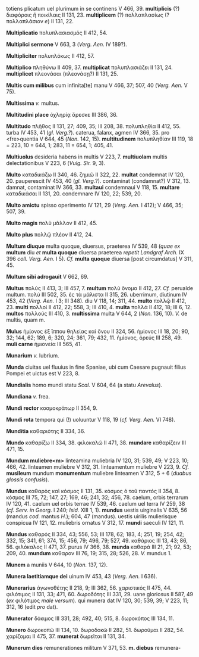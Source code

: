 totiens plicatum uel plurimum in se continens V 466, 39. **multiplicis**
(?) διαφόροις ἢ ποικίλαις II 131, 23. **multiplicem** (?) πολλαπλασίως
(? πολλαπλάσιον *e*) II 131, 22.

**Multiplicatio** πολυπλασιασμός II 412, 54.

**Multiplici sermone** V 663, 3 (*Verg. Aen.* IV 189?).

**Multipliciter** πολυπλόκως II 412, 57.

**Multiplico** πληθύνω II 409, 37. **multiplicat** πολυπλασιάζει II 131,
24. **multiplicet** πλεονάσαι (πλεονάσῃ?) II 131, 25.

**Multis cum milibus** cum infinita[te] manu V 466, 37; 507, 40
(*Verg. Aen.* V 75).

**Multissima** *v.* multus.

**Multitudini place** ὀχληρίᾳ ἄρεσκε III 386, 36.

**Multitudo** πλῆθος II 131, 27; 409, 35; III 208, 38. πολυπληθία II
412, 55. turba IV 453, 41 (*gl. Verg.?*). caterua, falanx, agmen IV 366,
35. pro \<fre\>quentia V 644, 45 (*Non.* 142, 15). **multitudi­nem**
πολυπληθίαν III 119, 18 = 223, 10 = 644, 1; 283, 11 = 654, 1; 405, 41.

**Multiuolus** desideria habens in multis V 223, 7. **multiuolam**
multis delectationibus V 223, 6 (*Vulg. Sir.* 9, 3).

**Multo** καταδικάζω II 340, 46. ζημιῶ II 322, 22. **multat** condemnat
IV 120, 20. pauperescit IV 453, 40 (*gl. Verg.*?). contaminat
(condamnat?) V 312, 13. damnat, contaminat IV 366, 33. **multaui**
condemnaui V 118, 15. **multare** καταδικάσαι II 131, 20. condemnare IV
120, 22; 539, 20.

**Multo amictu** spisso operimento IV 121, 29 (*Verg. Aen.* I 412); V
466, 35; 507, 39.

**Multo magis** πολὺ μᾶλλον II 412, 45.

**Multo plus** πολλῷ πλέον II 412, 24.

**Multum diuque** multa quoque, diuersus, praeterea IV 539, 48 (*quae
ex* **multum** diu *et* **multa quoque** diuersa praeterea *repetit
Landgraf Arch.* IX 396 *coll. Verg. Aen.* I 5). *Cf.* **multa quoque**
diuersa [post circumdatus] V 311, 45.

**Multum sibi adrogauit** V 662, 69.

**Multus** πολύς II 413, 3; III 457, 7. **multum** πολὺ ὄνομα II 412,
27. *Cf.* perualde multum. πολύ III 502, 35. ἐς τὰ μάλιστα II 315, 26.
uberrimum, diutinum IV 453, 42 (*Verg. Aen.* I 3; III 348). diu V 118,
14; 311, 44. **multo** πολλῷ II 412, 23. **multi** πολλοί II 412, 22;
558, 3; III 410, 4. **multa** πολλά II 412, 18; III 6, 12. **multos**
πολλούς III 410, 3. **multissima** multa V 644, 2 (*Non.* 136, 10). *V.*
de multis, quam m.

**Mulus** ἡμίονος ἐξ ἵππου θηλείας καὶ ὄνου II 324, 56. ἡμίονος III 18,
20; 90, 32; 144, 62; 189, 6; 320, 24; 361, 79; 432, 11. ἡμίονος, ὀρεύς
III 258, 49. **muli carne** ἡμιονεία III 565, 41.

**Munarium** *v.* lubrium.

**Munda** ciuitas uel fluuius in fine Spaniae, ubi cum Caesare pugnauit
filius Pompei et uictus est V 223, 8.

**Mundialis** homo mundi statu *Scal.* V 604, 64 (a statu *Arevalus*).

**Mundiana** *v.* frea.

**Mundi rector** κοσμοκράτωρ II 354, 9.

**Mundi rota** tempora qui (!) uoluuntur V 118, 19 (*cf. Verg. Aen.* VI
748).

**Munditia** καθαριότης II 334, 36.

**Mundo** καθαρίζω II 334, 38. φιλοκαλῶ II 471, 38. **mundare**
καθαρίζειν III 471, 15.

**Mundum muliebre\<m\>** linteamina muliebria IV 120, 31; 539, 49; V
223, 10; 466, 42. linteamen muliebre V 312, 31. linteamentum muliebre V
223, 9. *Cf.* **musileum** mundum **monumentum** muliebre linteamen V
312, 5 + 6 (*duabus glossis confusis*).

**Mundus** καθαρὸς καὶ κόσμος II 131, 35. κόσμος ὁ τοῦ παντός II 354, 8.
κόσμος III 75, 72; 147, 27; 169, 46; 241, 32; 456, 78. caelum, orbis
terrarum IV 120, 41. caelum uel orbis terrae IV 539, 46. caelum uel
terra IV 259, 38 (*cf. Serv. in Georg.* I 240; *Isid.* XIII 1, 1).
**mundus** uestis uirginalis V 635, 56 (mandus *cod.* mantus *H.*); 604,
47 (mandus). uestis uirilis mulierisque conspicua IV 121, 12. muliebris
ornatus V 312, 17. **mundi** saeculi IV 121, 11.

**Mundus** καθαρός II 334, 43; 556, 53; III 178, 62; 183, 4; 251, 19;
254, 42; 332, 15; 341, 61; 374, 15; 456, 79; 496, 79; 527, 49. καθάριος
III 13, 43; 86, 56. φιλόκαλος II 471, 37. purus IV 366, 38. **munda**
καθαρά III 21, 21; 92, 53; 209, 40. **mundum** καθαρον III 76, 19; 315,
28; 526, 28. *V.* mundus 1.

**Munem** a muniis V 644, 10 (*Non.* 137, 12).

**Munera laetitiamque dei** uinum IV 453, 43 (*Verg. Aen.* I 636).

**Munerarius** ἀγωνοθέτης II 218, 9; III 362, 56. χαριστικός II 475, 44.
φιλότιμος II 131, 33; 471, 60. δωροδότης III 331, 29. uane gloriosus II
587, 49 (*ex* φιλότιμος *male versum*). qui munera dat IV 120, 30; 539,
39; V 223, 11; 312, 16 (edit *pro* dat).

**Munerator** δόκιμος III 331, 28; 492, 40; 515, 8. δωροκόπος III 134,
11.

**Munero** δωροκοπῶ III 134, 10. δωροδοκῶ II 282, 51. δωροῦμαι II 282,
54. χαρίζομαι II 475, 37. **munerat** δωρεῖται II 131, 34.

**Munerum dies** remunerationes militum V 371, 53. **m. diebus**
remunera-
